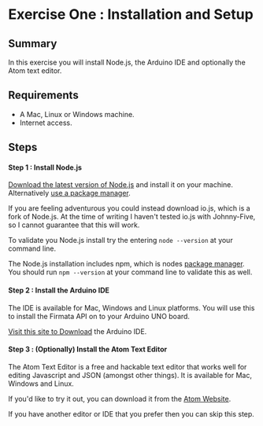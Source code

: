 # Exercise One : Installation and Setup #

## Summary ##

In this exercise you will install Node.js, the Arduino IDE and optionally the Atom text editor.

## Requirements ##

* A Mac, Linux or Windows machine.
* Internet access.

## Steps ##

#### Step 1 : Install Node.js ####

[Download the latest version of Node.js](https://nodejs.org) and install it on your machine.  Alternatively [use a package manager](https://github.com/joyent/node/wiki/Installing-Node.js-via-package-manager).

If you are feeling adventurous you could instead download io.js, which is a fork of Node.js.  At the time of writing I haven't tested io.js with Johnny-Five, so I cannot guarantee that this will work.

To validate you Node.js install try the entering `node --version` at your command line. 

The Node.js installation includes npm, which is nodes [package manager](https://en.wikipedia.org/wiki/Package_manager).  You should run `npm --version` at your command line to validate this as well.

#### Step 2 : Install the Arduino IDE ####

The IDE is available for Mac, Windows and Linux platforms.  You will use this to install the
Firmata API on to your Arduino UNO board.

[Visit this site to Download](http://arduino.cc/en/main/software) the Arduino IDE.

#### Step 3 : (Optionally) Install the Atom Text Editor ####

The Atom Text Editor is a free and hackable text editor that works well for editing Javascript and JSON (amongst other things).  It is available for Mac, Windows and Linux.

If you'd like to try it out, you can download it from the [Atom Website](https://atom.io).

If you have another editor or IDE that you prefer then you can skip this step.
